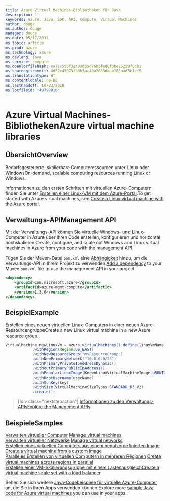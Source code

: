 ```yaml
---
title: Azure Virtual Machines-Bibliotheken für Java
description: ''
keywords: Azure, Java, SDK, API, Compute, Virtual Machines
author: douge
ms.author: douge
manager: douge
ms.date: 05/17/2017
ms.topic: article
ms.prod: azure
ms.technology: azure
ms.devlang: java
ms.service: compute
ms.openlocfilehash: ea71c556f32a83d59d76b5fed8f3be26229f0cb1
ms.sourcegitcommit: 4d52e47073fb0b3ac40a2689daea186bad5b1ef5
ms.translationtype: HT
ms.contentlocale: de-DE
ms.lasthandoff: 10/23/2018
ms.locfileid: "49799816"
---
```

# <a name="azure-virtual-machine-libraries"></a><span data-ttu-id="226fa-103">Azure Virtual Machines-Bibliotheken</span><span class="sxs-lookup"><span data-stu-id="226fa-103">Azure virtual machine libraries</span></span>

## <a name="overview"></a><span data-ttu-id="226fa-104">Übersicht</span><span class="sxs-lookup"><span data-stu-id="226fa-104">Overview</span></span>

<span data-ttu-id="226fa-105">Bedarfsgesteuerte, skalierbare Computeressourcen unter Linux oder Windows</span><span class="sxs-lookup"><span data-stu-id="226fa-105">On-demand, scalable computing resources running Linux or Windows.</span></span>

<span data-ttu-id="226fa-106">Informationen zu den ersten Schritten mit virtuellen Azure-Computern finden Sie unter [Erstellen einer Linux-VM mit dem Azure-Portal](/azure/virtual-machines/linux/quick-create-portal).</span><span class="sxs-lookup"><span data-stu-id="226fa-106">To get started with Azure virtual machines, see [Create a Linux virtual machine with the Azure portal](/azure/virtual-machines/linux/quick-create-portal).</span></span>

## <a name="management-api"></a><span data-ttu-id="226fa-107">Verwaltungs-API</span><span class="sxs-lookup"><span data-stu-id="226fa-107">Management API</span></span>

<span data-ttu-id="226fa-108">Mit der Verwaltungs-API können Sie virtuelle Windows- und Linux-Computer in Azure über Ihren Code erstellen, konfigurieren und horizontal hochskalieren.</span><span class="sxs-lookup"><span data-stu-id="226fa-108">Create, configure, and scale out Windows and Linux virtual machines in Azure from your code with the management API.</span></span>

<span data-ttu-id="226fa-109">Fügen Sie der Maven-Datei `pom.xml` eine [Abhängigkeit](https://maven.apache.org/guides/getting-started/index.html#How_do_I_use_external_dependencies) hinzu, um die Verwaltungs-API in Ihrem Projekt zu verwenden.</span><span class="sxs-lookup"><span data-stu-id="226fa-109">[Add a dependency](https://maven.apache.org/guides/getting-started/index.html#How_do_I_use_external_dependencies) to your Maven `pom.xml` file to use the management API in your project.</span></span>  

```XML
<dependency>
    <groupId>com.microsoft.azure</groupId>
    <artifactId>azure-mgmt-compute</artifactId>
    <version>1.3.0</version>
</dependency>
```   


## <a name="example"></a><span data-ttu-id="226fa-110">Beispiel</span><span class="sxs-lookup"><span data-stu-id="226fa-110">Example</span></span>

<span data-ttu-id="226fa-111">Erstellen eines neuen virtuellen Linux-Computers in einer neuen Azure-Ressourcengruppe</span><span class="sxs-lookup"><span data-stu-id="226fa-111">Create a new Linux virtual machine in a new Azure resource group.</span></span>

```java
VirtualMachine newLinuxVm = azure.virtualMachines().define(linuxVmName)
            .withRegion(Region.US_EAST)
            .withNewResourceGroup("myResourceGroup")
            .withNewPrimaryNetwork("10.0.0.0/28")
            .withPrimaryPrivateIpAddressDynamic()
            .withoutPrimaryPublicIpAddress()
            .withPopularLinuxImage(KnownLinuxVirtualMachineImage.UBUNTU_SERVER_16_04_LTS)
            .withRootUsername(userName)
            .withSshKey(key)
            .withSize(VirtualMachineSizeTypes.STANDARD_D3_V2)
            .create();
```

> [!div class="nextstepaction"]
> [<span data-ttu-id="226fa-112">Informationen zu den Verwaltungs-APIs</span><span class="sxs-lookup"><span data-stu-id="226fa-112">Explore the Management APIs</span></span>](/java/api/overview/azure/virtualmachines/management)


## <a name="samples"></a><span data-ttu-id="226fa-113">Beispiele</span><span class="sxs-lookup"><span data-stu-id="226fa-113">Samples</span></span>

<span data-ttu-id="226fa-114">[Verwalten virtueller Computer][1] </span><span class="sxs-lookup"><span data-stu-id="226fa-114">[Manage virtual machines][1] </span></span>  
<span data-ttu-id="226fa-115">[Verwalten virtueller Netzwerke][6] </span><span class="sxs-lookup"><span data-stu-id="226fa-115">[Manage virtual networks][6] </span></span>  
<span data-ttu-id="226fa-116">[Erstellen eines virtuellen Computers aus einem benutzerdefinierten Image][2] </span><span class="sxs-lookup"><span data-stu-id="226fa-116">[Create a virtual machine from a custom image][2] </span></span>  
<span data-ttu-id="226fa-117">[Paralleles Erstellen von virtuellen Computern in mehreren Regionen][5]  </span><span class="sxs-lookup"><span data-stu-id="226fa-117">[Create virtual machines across regions in parallel][5]  </span></span>  
<span data-ttu-id="226fa-118">[Erstellen einer VM-Skalierungsgruppe mit einem Lastenausgleich][7]</span><span class="sxs-lookup"><span data-stu-id="226fa-118">[Create a virtual machine scale set with a load balancer][7]</span></span>    

[1]: ../docs-ref-conceptual/java-sdk-manage-virtual-machines.md
[2]: https://azure.microsoft.com/resources/samples/managed-disk-java-create-virtual-machine-using-custom-image/
[5]: ../docs-ref-conceptual/java-sdk-virtual-machines-in-parallel.md
[6]: ../docs-ref-conceptual/java-sdk-manage-virtual-networks.md
[7]: ../docs-ref-conceptual/java-sdk-manage-vm-scalesets.md

<span data-ttu-id="226fa-119">Sehen Sie sich weitere [Java-Codebeispiele für virtuelle Azure-Computer](https://azure.microsoft.com/resources/samples/?platform=java&term=VM) an, die Sie in Ihren Apps verwenden können.</span><span class="sxs-lookup"><span data-stu-id="226fa-119">Explore more [sample Java code for Azure virtual machines](https://azure.microsoft.com/resources/samples/?platform=java&term=VM) you can use in your apps.</span></span>